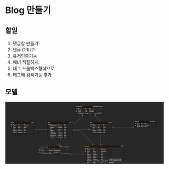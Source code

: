 # Blog 만들기

## 할일

1. 댓글창 만들기
2. 댓글 CRUD
3. 유저인증기능
4. 배너 적절하게.
5. 태그 드롭박스형식으로,
6. 태그에 검색기능 추가 

## 모델
<img src="./readme/model.png">

